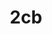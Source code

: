 ---
title: 2cb
crosslinks:
- Drugs
- DarkNetMarkets
- LSD
- DrugNerds
- replications
- darknetmarkets
- Roleplay
- TheDrugClassroom
- ADHD
---